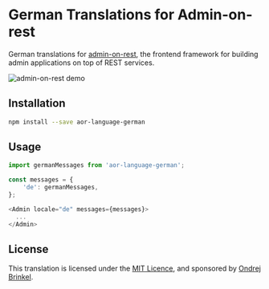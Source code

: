 # German Translations for Admin-on-rest

German translations for [admin-on-rest](https://github.com/marmelab/admin-on-rest), the frontend framework for building admin applications on top of REST services.

![admin-on-rest demo](http://static.marmelab.com/admin-on-rest.gif)

## Installation

```sh
npm install --save aor-language-german
```

## Usage

```js
import germanMessages from 'aor-language-german';

const messages = {
    'de': germanMessages,
};

<Admin locale="de" messages={messages}>
  ...
</Admin>
```

## License

This translation is licensed under the [MIT Licence](LICENSE), and sponsored by [Ondrej Brinkel](https://anzui.de).
